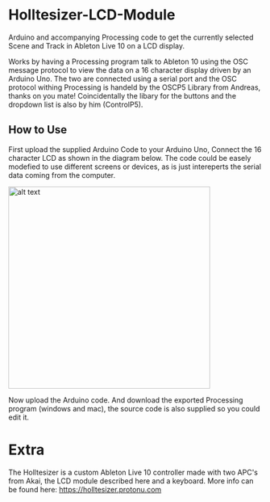 # Holltesizer-LCD-Module
Arduino and accompanying Processing code to get the currently selected Scene and Track in Ableton Live 10 on a LCD display.

Works by having a Processing program talk to Ableton 10 using the OSC message protocol to view the data on a 16 character display driven by an Arduino Uno. The two are connected using a serial port and the OSC protocol withing Processing is handeld by the OSCP5 Library from Andreas, thanks on you mate! Coincidentally the libary for the buttons and the dropdown list is also by him (ControlP5).

## How to Use
First upload the supplied Arduino Code to your Arduino Uno, Connect the 16 character LCD as shown in the diagram below. The code could be easely modefied to use different screens or devices, as is just intereperts the serial data coming from the computer.

<img src="https://camo.githubusercontent.com/2bb8f4688269b6e60599c802cd834f8d6cd36f5f/687474703a2f2f312e62702e626c6f6773706f742e636f6d2f2d615372334d577a454c4b632f5648436e485168527168492f41414141414141415342592f4b66314f50567a6f43784d2f73313630302f6c636425324261726475696e6f5f776974686f75745f706f74656e74696f6d65746572312e6a7067" alt="alt text" width="auto" height="400">

Now upload the Arduino code. And download the exported Processing program (windows and mac), the source code is also supplied so you could edit it.

# Extra
The Holltesizer is a custom Ableton Live 10 controller made with two APC's from Akai, the LCD module described here and a keyboard. More info can be found here: https://holltesizer.protonu.com
